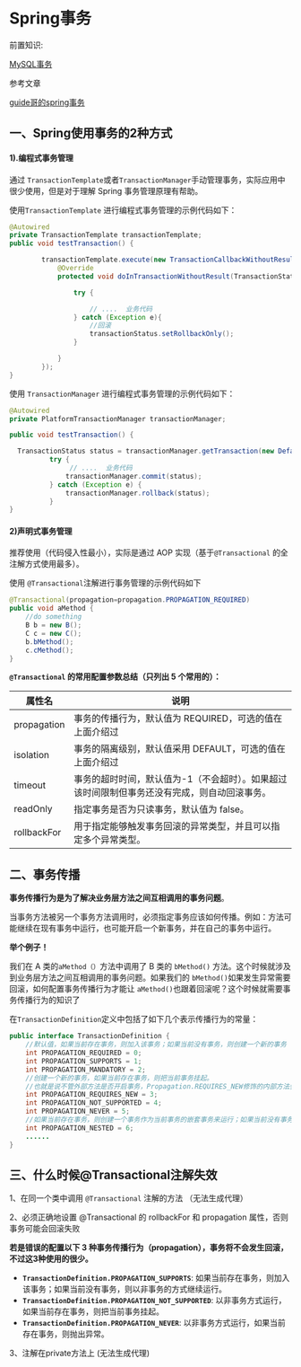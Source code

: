 # Spring事务



前置知识: 

[MySQL事务](../../数据库/MySQL/原理/事务/MySQL事务)

参考文章

[guide哥的spring事务](https://juejin.cn/post/6844904160005996552)

## 一、Spring使用事务的2种方式

#### 1).编程式事务管理

通过 `TransactionTemplate`或者`TransactionManager`手动管理事务，实际应用中很少使用，但是对于理解 Spring 事务管理原理有帮助。

使用`TransactionTemplate` 进行编程式事务管理的示例代码如下：

```java
@Autowired
private TransactionTemplate transactionTemplate;
public void testTransaction() {

        transactionTemplate.execute(new TransactionCallbackWithoutResult() {
            @Override
            protected void doInTransactionWithoutResult(TransactionStatus transactionStatus) {

                try {

                    // ....  业务代码
                } catch (Exception e){
                    //回滚
                    transactionStatus.setRollbackOnly();
                }

            }
        });
}
```

使用 `TransactionManager` 进行编程式事务管理的示例代码如下：

```java
@Autowired
private PlatformTransactionManager transactionManager;

public void testTransaction() {

  TransactionStatus status = transactionManager.getTransaction(new DefaultTransactionDefinition());
          try {
               // ....  业务代码
              transactionManager.commit(status);
          } catch (Exception e) {
              transactionManager.rollback(status);
          }
}
```

#### 2)声明式事务管理

推荐使用（代码侵入性最小），实际是通过 AOP 实现（基于`@Transactional` 的全注解方式使用最多）。

使用 `@Transactional`注解进行事务管理的示例代码如下

```java
@Transactional(propagation=propagation.PROPAGATION_REQUIRED) 
public void aMethod {  
    //do something  
    B b = new B();  
    C c = new C();  
    b.bMethod();  
    c.cMethod(); 
}
```



**`@Transactional` 的常用配置参数总结（只列出 5 个常用的）：**

| 属性名      | 说明                                                         |
| ----------- | ------------------------------------------------------------ |
| propagation | 事务的传播行为，默认值为 REQUIRED，可选的值在上面介绍过      |
| isolation   | 事务的隔离级别，默认值采用 DEFAULT，可选的值在上面介绍过     |
| timeout     | 事务的超时时间，默认值为-1（不会超时）。如果超过该时间限制但事务还没有完成，则自动回滚事务。 |
| readOnly    | 指定事务是否为只读事务，默认值为 false。                     |
| rollbackFor | 用于指定能够触发事务回滚的异常类型，并且可以指定多个异常类型。 |



## 二、事务传播

**事务传播行为是为了解决业务层方法之间互相调用的事务问题**。

当事务方法被另一个事务方法调用时，必须指定事务应该如何传播。例如：方法可能继续在现有事务中运行，也可能开启一个新事务，并在自己的事务中运行。

**举个例子！**

我们在 A 类的`aMethod（）`方法中调用了 B 类的 `bMethod()` 方法。这个时候就涉及到业务层方法之间互相调用的事务问题。如果我们的 `bMethod()`如果发生异常需要回滚，如何配置事务传播行为才能让 `aMethod()`也跟着回滚呢？这个时候就需要事务传播行为的知识了

在`TransactionDefinition`定义中包括了如下几个表示传播行为的常量：

```java
public interface TransactionDefinition {
    //默认值，如果当前存在事务，则加入该事务；如果当前没有事务，则创建一个新的事务
    int PROPAGATION_REQUIRED = 0; 
    int PROPAGATION_SUPPORTS = 1;
    int PROPAGATION_MANDATORY = 2;
    //创建一个新的事务，如果当前存在事务，则把当前事务挂起。
    //也就是说不管外部方法是否开启事务，Propagation.REQUIRES_NEW修饰的内部方法会新开启自己的事务，且开启的事务相互独立，互不干扰。
    int PROPAGATION_REQUIRES_NEW = 3;
    int PROPAGATION_NOT_SUPPORTED = 4;
    int PROPAGATION_NEVER = 5;
    //如果当前存在事务，则创建一个事务作为当前事务的嵌套事务来运行；如果当前没有事务，则该取值等价于PROPAGATION_REQUIRED
    int PROPAGATION_NESTED = 6;
    ......
}
```



## 三、什么时候@Transactional注解失效

1、在同一个类中调用 `@Transactional` 注解的方法 （无法生成代理）

2、必须正确地设置 @Transactional 的 rollbackFor 和 propagation 属性，否则事务可能会回滚失败

**若是错误的配置以下 3 种事务传播行为（propagation），事务将不会发生回滚，不过这3种使用的很少。**

- **`TransactionDefinition.PROPAGATION_SUPPORTS`**:  如果当前存在事务，则加入该事务；如果当前没有事务，则以非事务的方式继续运行。
- **`TransactionDefinition.PROPAGATION_NOT_SUPPORTED`**:  以非事务方式运行，如果当前存在事务，则把当前事务挂起。
- **`TransactionDefinition.PROPAGATION_NEVER`**:  以非事务方式运行，如果当前存在事务，则抛出异常。

3、注解在private方法上 (无法生成代理)
